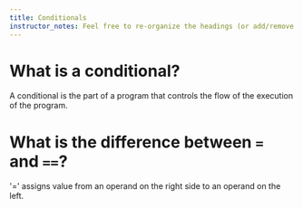 ```yaml
---
title: Conditionals
instructor_notes: Feel free to re-organize the headings (or add/remove headings) below. We included the headings for your benefit, but it's 100% fine if you want to write your responses in some different structure.
---
```


# What is a conditional?

A conditional is the part of a program that controls the flow of the execution of the program.

# What is the difference between `=` and `==`?

'=' assigns value from an operand on the right side to an operand on the left.